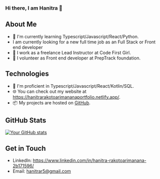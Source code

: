 ### Hi there, I am Hanitra 👋

## About Me

- 🌱 I'm currently learning Typescript/Javascript/React/Python.
- I am currently looking for a new full time job as an Full Stack or Front end developer
-  💼 I work as a freelance Lead Instructor at Code First Girl.
-   💼 I volunteer as Front end developer at PrepTrack foundation.

## Technologies

- 🔭 I'm proficient in  Typescript/Javascript/React/Kotlin/SQL.
- 🌐 You can check out my website at https://hanitrarakotoarimananaportfolio.netlify.app/.
- 📦 My projects are hosted on [GitHub](https://github.com/HanitraMelodie).

## GitHub Stats

[![Your GitHub stats](https://github-readme-stats.vercel.app/api?username=yourusername)](https://github.com/anuraghazra/github-readme-stats)

## Get in Touch

- LinkedIn: https://www.linkedin.com/in/hanitra-rakotoarimanana-2b171596/
- Email: hanitrar5@gmail.com
